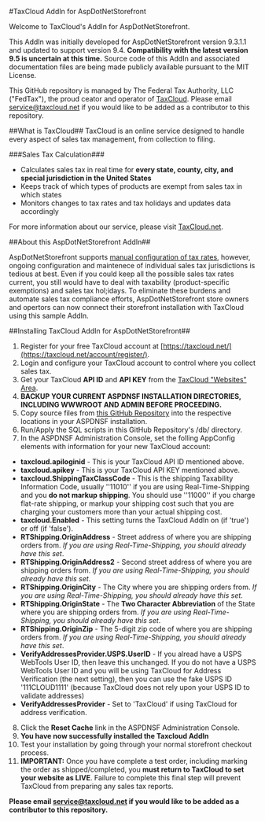 #TaxCloud AddIn for AspDotNetStorefront

Welcome to TaxCloud's AddIn for AspDotNetStorefront.

This AddIn was initially developed for AspDotNetStorefront version 9.3.1.1 and updated to support version 9.4. **Compatibility with the latest version 9.5 is uncertain at this time.** Source code of this AddIn and associated documentation files are being made publicly available pursuant to the MIT License.

This GitHub repository is managed by The Federal Tax Authority, LLC ("FedTax"), the proud ceator and operator of [TaxCloud](https://taxcloud.net). Please email service@taxcloud.net if you would like to be added as a contributor to this repository.

##What is TaxCloud##
TaxCloud is an online service designed to handle every aspect of sales tax management, from collection to filing.

###Sales Tax Calculation###
* Calculates sales tax in real time for **every state, county, city, and special jurisdiction in the United States**
* Keeps track of which types of products are exempt from sales tax in which states
* Monitors changes to tax rates and tax holidays and updates data accordingly

For more information about our service, please visit [TaxCloud.net](https://taxcloud.net).

##About this AspDotNetStorefront AddIn##

AspDotNetStorefront supports [manual configuration of tax rates](http://manual.aspdotnetstorefront.com/p-972-taxes.aspx), however, ongoing configuration and maintenece of individual sales tax jurisdictions is tedious at best. Even if you could keep all the possible sales tax rates current, you still would have to deal with taxability (product-specific exemptions) and sales tax hol;idays. To eliminate these burdens and automate sales tax compliance efforts, AspDotNetStorefront store owners and opertors can now connect their storefront installation with TaxCloud using this sample AddIn.

##Installing TaxCloud AddIn for AspDotNetStorefront##
1. Register for your free TaxCloud account at [https://taxcloud.net/](https://taxcloud.net/account/register/).
2. Login and configure your TaxCloud account to control where you collect sales tax.
3. Get your TaxCloud **API ID** and **API KEY** from the [TaxCloud "Websites" Area](https://taxcloud.net/account/websites/).
4. **BACKUP YOUR CURRENT ASPDNSF INSTALLATION DIRECTORIES, INCLUDING WWWROOT AND ADMIN BEFORE PROCEEDING.**
5. Copy source files from [this GitHub Repository](https://github.com/taxcloud/AspDotNetStorefront) into the respective locations in your ASPDNSF installation.
6. Run/Apply the SQL scripts in this GitHub Repository's /db/ directory.
7. In the ASPDNSF Administration Console, set the folling AppConfig elements with information for your new TaxCloud account:
  * **taxcloud.apiloginid** - This is your TaxCloud API ID mentioned above.
  * **taxcloud.apikey** - This is your TaxCloud API KEY mentioned above.
  * **taxcloud.ShippingTaxClassCode** - This is the shipping Taxability Information Code, usually ''11010'' if you are using Real-Time-Shipping and you **do not markup shipping**. You should use ''11000'' if you charge flat-rate shipping, or markup your shipping cost such that you are charging your customers more than your actual shipping cost.
  * **taxcloud.Enabled** - This setting turns the TaxCloud AddIn on (if 'true') or off (if 'false').
  * **RTShipping.OriginAddress** - Street address of where you are shipping orders from. *If you are using Real-Time-Shipping, you should already have this set*.
  * **RTShipping.OriginAddress2** -  Second street address of where you are shipping orders from. *If you are using Real-Time-Shipping, you should already have this set*.
  * **RTShipping.OriginCity** - The City where you are shipping orders from. *If you are using Real-Time-Shipping, you should already have this set*.
  * **RTShipping.OriginState** - The **Two Character Abbreviation** of the State where you are shipping orders from. *If you are using Real-Time-Shipping, you should already have this set*.
  * **RTShipping.OriginZip** - The 5-digit zip code of where you are shipping orders from. *If you are using Real-Time-Shipping, you should already have this set*.
  * **VerifyAddressesProvider.USPS.UserID** - If you alread have a USPS WebTools User ID, then leave this unchanged. If you do not have a USPS WebTools User ID and you will be using TaxCloud for Address Verification (the next setting), then you can use the fake USPS ID '111CLOUD1111' (because TaxCloud does not rely upon your USPS ID to validate addresses)
  * **VerifyAddressesProvider** - Set to 'TaxCloud' if using TaxCloud for address verification.
8. Click the **Reset Cache** link in the ASPDNSF Administration Console.
9. **You have now successfully installed the Taxcloud AddIn**
10. Test your installation by going through your normal storefront checkout process.
11. **IMPORTANT:** Once you have complete a test order, including marking the order as shipped/completed, you **must return to TaxCloud to set your website as LIVE**. Failure to complete this final step will prevent TaxCloud from preparing any sales tax reports.

**Please email service@taxcloud.net if you would like to be added as a contributor to this repository.**

